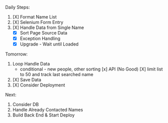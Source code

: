 Daily Steps:
1. [X] Format Name List
2. [X] Selenium Form Entry
3. [X] Handle Data from Single Name
    * [X] Sort Page Source Data 
    * [X] Exception Handling
    * [X] Upgrade - Wait until Loaded

Tomorrow: 
1. Loop Handle Data
    * conditional - new people, other sorting
    [x] API (No Good)
    [X] limit list to 50 and track last searched name
2. [X] Save Data
3. [X] Consider Deployment

Next:
1. Consider DB
2. Handle Already Contacted Names
3. Build Back End & Start Deploy